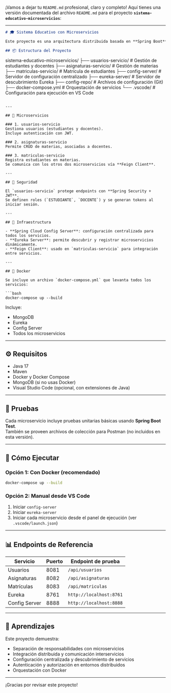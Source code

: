 ¡Vamos a dejar tu `README.md` profesional, claro y completo! Aquí tienes una versión documentada del archivo `README.md` para el proyecto **`sistema-educativo-microservicios`**:

---

```markdown
# 🎓 Sistema Educativo con Microservicios

Este proyecto es una arquitectura distribuida basada en **Spring Boot**, **Spring Cloud**, y **MongoDB**, que simula un sistema educativo dividido en microservicios.

## 📦 Estructura del Proyecto

```
sistema-educativo-microservicios/
├── usuarios-servicio/        # Gestión de estudiantes y docentes
├── asignaturas-servicio/     # Gestión de materias
├── matriculas-servicio/      # Matrícula de estudiantes
├── config-server/            # Servidor de configuración centralizado
├── eureka-server/            # Servidor de descubrimiento Eureka
├── config-repo/              # Archivos de configuración (Git)
├── docker-compose.yml        # Orquestación de servicios
└── .vscode/                  # Configuración para ejecución en VS Code
```

---

## 🧩 Microservicios

### 1. usuarios-servicio
Gestiona usuarios (estudiantes y docentes).  
Incluye autenticación con JWT.

### 2. asignaturas-servicio
Permite CRUD de materias, asociadas a docentes.

### 3. matriculas-servicio
Registra estudiantes en materias.  
Se comunica con los otros dos microservicios vía **Feign Client**.

---

## 🔐 Seguridad

El `usuarios-servicio` protege endpoints con **Spring Security + JWT**.  
Se definen roles (`ESTUDIANTE`, `DOCENTE`) y se generan tokens al iniciar sesión.

---

## 🔧 Infraestructura

- **Spring Cloud Config Server**: configuración centralizada para todos los servicios.
- **Eureka Server**: permite descubrir y registrar microservicios dinámicamente.
- **Feign Client**: usado en `matriculas-servicio` para integración entre servicios.

---

## 🐳 Docker

Se incluye un archivo `docker-compose.yml` que levanta todos los servicios:

```bash
docker-compose up --build
```

Incluye:
- MongoDB
- Eureka
- Config Server
- Todos los microservicios

---

## ⚙️ Requisitos

- Java 17
- Maven
- Docker y Docker Compose
- MongoDB (si no usas Docker)
- Visual Studio Code (opcional, con extensiones de Java)

---

## 🧪 Pruebas

Cada microservicio incluye pruebas unitarias básicas usando **Spring Boot Test**.  
También se proveen archivos de colección para Postman (no incluidos en esta versión).

---

## 🚀 Cómo Ejecutar

### Opción 1: Con Docker (recomendado)
```bash
docker-compose up --build
```

### Opción 2: Manual desde VS Code
1. Iniciar `config-server`
2. Iniciar `eureka-server`
3. Iniciar cada microservicio desde el panel de ejecución (ver `.vscode/launch.json`)

---

## 📊 Endpoints de Referencia

| Servicio         | Puerto | Endpoint de prueba                  |
|------------------|--------|-------------------------------------|
| Usuarios         | 8081   | `/api/usuarios`                    |
| Asignaturas      | 8082   | `/api/asignaturas`                |
| Matrículas       | 8083   | `/api/matriculas`                 |
| Eureka           | 8761   | `http://localhost:8761`           |
| Config Server    | 8888   | `http://localhost:8888`           |

---

## 🧠 Aprendizajes

Este proyecto demuestra:
- Separación de responsabilidades con microservicios
- Integración distribuida y comunicación interservicios
- Configuración centralizada y descubrimiento de servicios
- Autenticación y autorización en entornos distribuidos
- Orquestación con Docker

---


¡Gracias por revisar este proyecto!
```

